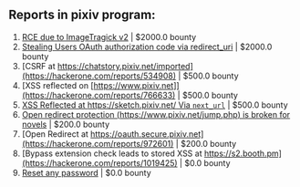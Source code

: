 ## Reports in pixiv program:
1. [RCE due to ImageTragick v2](https://hackerone.com/reports/402362) | $2000.0 bounty
2. [Stealing Users OAuth authorization code via redirect_uri](https://hackerone.com/reports/1861974) | $2000.0 bounty
3. [CSRF at https://chatstory.pixiv.net/imported](https://hackerone.com/reports/534908) | $500.0 bounty
4. [XSS reflected on [https://www.pixiv.net]](https://hackerone.com/reports/766633) | $500.0 bounty
5. [XSS Reflected at https://sketch.pixiv.net/ Via `next_url`](https://hackerone.com/reports/1503601) | $500.0 bounty
6. [Open redirect protection (https://www.pixiv.net/jump.php) is broken for novels](https://hackerone.com/reports/541862) | $200.0 bounty
7. [Open Redirect at https://oauth.secure.pixiv.net](https://hackerone.com/reports/972601) | $200.0 bounty
8. [Bypass extension check leads to stored XSS at https://s2.booth.pm](https://hackerone.com/reports/1019425) | $0.0 bounty
9. [Reset any password](https://hackerone.com/reports/703972) | $0.0 bounty